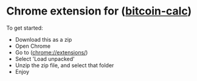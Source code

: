 # Chrome extension for ([bitcoin-calc](https://github.com/eesazahed/bitcoin-calc))

To get started:

- Download this as a zip
- Open Chrome
- Go to ([chrome://extensions/](chrome://extensions/))
- Select 'Load unpacked'
- Unzip the zip file, and select that folder
- Enjoy
